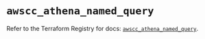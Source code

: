 # `awscc_athena_named_query`

Refer to the Terraform Registry for docs: [`awscc_athena_named_query`](https://registry.terraform.io/providers/hashicorp/awscc/0.70.0/docs/resources/athena_named_query).
